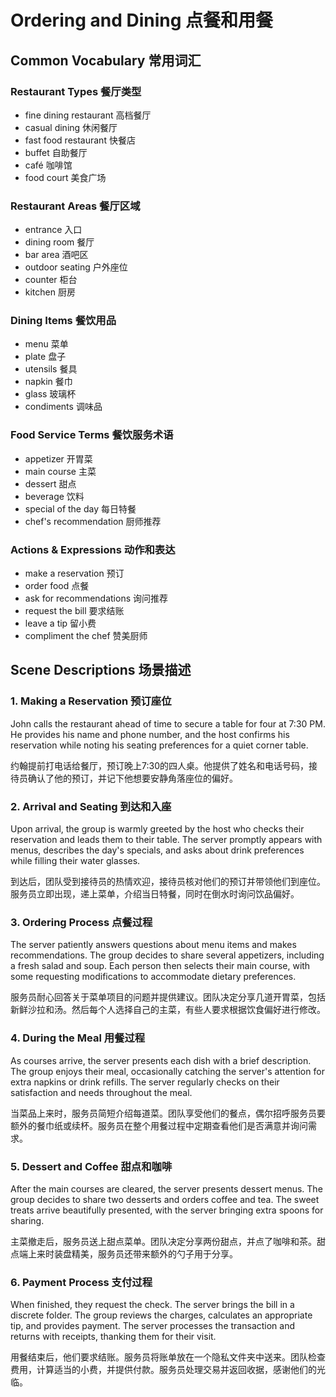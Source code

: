 # Ordering and Dining 点餐和用餐

## Common Vocabulary 常用词汇

### Restaurant Types 餐厅类型
- fine dining restaurant 高档餐厅
- casual dining 休闲餐厅
- fast food restaurant 快餐店
- buffet 自助餐厅
- café 咖啡馆
- food court 美食广场

### Restaurant Areas 餐厅区域
- entrance 入口
- dining room 餐厅
- bar area 酒吧区
- outdoor seating 户外座位
- counter 柜台
- kitchen 厨房

### Dining Items 餐饮用品
- menu 菜单
- plate 盘子
- utensils 餐具
- napkin 餐巾
- glass 玻璃杯
- condiments 调味品

### Food Service Terms 餐饮服务术语
- appetizer 开胃菜
- main course 主菜
- dessert 甜点
- beverage 饮料
- special of the day 每日特餐
- chef's recommendation 厨师推荐

### Actions & Expressions 动作和表达
- make a reservation 预订
- order food 点餐
- ask for recommendations 询问推荐
- request the bill 要求结账
- leave a tip 留小费
- compliment the chef 赞美厨师

## Scene Descriptions 场景描述

### 1. Making a Reservation 预订座位
John calls the restaurant ahead of time to secure a table for four at 7:30 PM. He provides his name and phone number, and the host confirms his reservation while noting his seating preferences for a quiet corner table.

约翰提前打电话给餐厅，预订晚上7:30的四人桌。他提供了姓名和电话号码，接待员确认了他的预订，并记下他想要安静角落座位的偏好。

### 2. Arrival and Seating 到达和入座
Upon arrival, the group is warmly greeted by the host who checks their reservation and leads them to their table. The server promptly appears with menus, describes the day's specials, and asks about drink preferences while filling their water glasses.

到达后，团队受到接待员的热情欢迎，接待员核对他们的预订并带领他们到座位。服务员立即出现，递上菜单，介绍当日特餐，同时在倒水时询问饮品偏好。

### 3. Ordering Process 点餐过程
The server patiently answers questions about menu items and makes recommendations. The group decides to share several appetizers, including a fresh salad and soup. Each person then selects their main course, with some requesting modifications to accommodate dietary preferences.

服务员耐心回答关于菜单项目的问题并提供建议。团队决定分享几道开胃菜，包括新鲜沙拉和汤。然后每个人选择自己的主菜，有些人要求根据饮食偏好进行修改。

### 4. During the Meal 用餐过程
As courses arrive, the server presents each dish with a brief description. The group enjoys their meal, occasionally catching the server's attention for extra napkins or drink refills. The server regularly checks on their satisfaction and needs throughout the meal.

当菜品上来时，服务员简短介绍每道菜。团队享受他们的餐点，偶尔招呼服务员要额外的餐巾纸或续杯。服务员在整个用餐过程中定期查看他们是否满意并询问需求。

### 5. Dessert and Coffee 甜点和咖啡
After the main courses are cleared, the server presents dessert menus. The group decides to share two desserts and orders coffee and tea. The sweet treats arrive beautifully presented, with the server bringing extra spoons for sharing.

主菜撤走后，服务员送上甜点菜单。团队决定分享两份甜点，并点了咖啡和茶。甜点端上来时装盘精美，服务员还带来额外的勺子用于分享。

### 6. Payment Process 支付过程
When finished, they request the check. The server brings the bill in a discrete folder. The group reviews the charges, calculates an appropriate tip, and provides payment. The server processes the transaction and returns with receipts, thanking them for their visit.

用餐结束后，他们要求结账。服务员将账单放在一个隐私文件夹中送来。团队检查费用，计算适当的小费，并提供付款。服务员处理交易并返回收据，感谢他们的光临。
